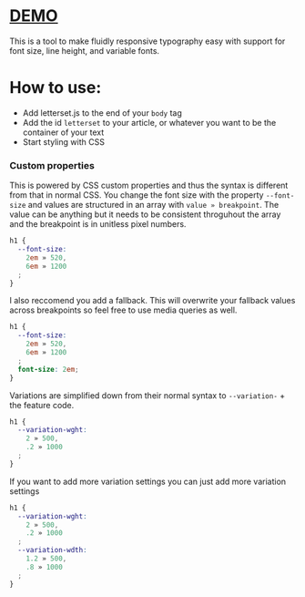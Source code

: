 # [DEMO](http://skscratch.bitballoon.com/)

This is a tool to make fluidly responsive typography easy with support for font size, line height, and variable fonts.

# How to use:

* Add letterset.js to the end of your `body` tag
* Add the id `letterset` to your article, or whatever you want to be the container of your text
* Start styling with CSS

### Custom properties

This is powered by CSS custom properties and thus the syntax is different from that in normal CSS. You change the font size with the property `--font-size` and values are structured in an array with `value » breakpoint`. The value can be anything but it needs to be consistent throguhout the array and the breakpoint is in unitless pixel numbers.

```css
h1 {
  --font-size:
    2em » 520,
    6em » 1200
  ;
}
```

I also reccomend you add a fallback. This will overwrite your fallback values across breakpoints so feel free to use media queries as well.

```css
h1 {
  --font-size:
    2em » 520,
    6em » 1200
  ;
  font-size: 2em;
}
```

Variations are simplified down from their normal syntax to `--variation-` + the feature code.

```css
h1 {
  --variation-wght:
    2 » 500,
    .2 » 1000
  ;
}
```

If you want to add more variation settings you can just add more variation settings

```css
h1 {
  --variation-wght:
    2 » 500,
    .2 » 1000
  ;
  --variation-wdth:
    1.2 » 500,
    .8 » 1000
  ;
}
```
